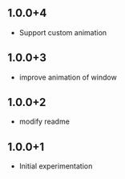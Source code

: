 ## 1.0.0+4

* Support custom animation

## 1.0.0+3

* improve animation of window

## 1.0.0+2

* modify readme

## 1.0.0+1

* Initial experimentation